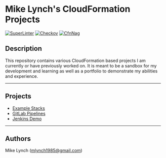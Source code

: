 Mike Lynch's CloudFormation Projects
=====

[![SuperLinter](https://github.com/mlynch1985/cloudformation/actions/workflows/superlinter.yaml/badge.svg?branch=main)](https://github.com/mlynch1985/cloudformation/actions/workflows/superlinter.yaml)
[![Checkov](https://github.com/mlynch1985/cloudformation/actions/workflows/checkov.yaml/badge.svg?branch=main)](https://github.com/mlynch1985/cloudformation/actions/workflows/checkov.yaml)
[![CfnNag](https://github.com/mlynch1985/cloudformation/actions/workflows/cfnnag.yaml/badge.svg?branch=main)](https://github.com/mlynch1985/cloudformation/actions/workflows/cfnnag.yaml)

## Description
This repository contains various CloudFormation based projects I am currently or have previously worked on. It is meant to be a sandbox for my development and learning as well as a portfolio to demonstrate my abilities and experience.


----
## Projects
- [Example Stacks](https://github.com/mlynch1985/cloudformation/tree/main/example-stacks)
- [GitLab Pipelines](https://github.com/mlynch1985/cloudformation/tree/main/gitlab-pipelines)
- [Jenkins Demo](https://github.com/mlynch1985/cloudformation/tree/main/jenkins-demo)


----
## Authors
Mike Lynch (mlynch1985@gmail.com)
